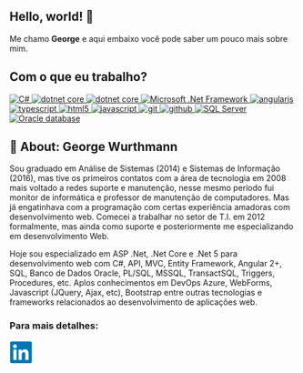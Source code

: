 ## Hello, world! 👋

Me chamo **George** e aqui embaixo você pode saber um pouco mais sobre mim.

## Com o que eu trabalho?
<p align="left"> <a href="https://docs.microsoft.com/pt-br/dotnet/csharp/" target="_blank"><img src="https://raw.githubusercontent.com/dotnet/docs/cb475ed45f881e9462e34764480d3b0ebce85e91/docs/images/hub/csharp.svg" alt="C#" width="40" height="40"/> </a> <a href="https://dotnet.microsoft.com/" target="_blank"><img src="https://raw.githubusercontent.com/dotnet/docs/cb475ed45f881e9462e34764480d3b0ebce85e91/docs/images/hub/net-gs-1.svg" alt="dotnet core" width="40" height="40"/> </a> </a> <a href="https://dotnet.microsoft.com/" target="_blank"><img src="https://raw.githubusercontent.com/dotnet/docs/cb475ed45f881e9462e34764480d3b0ebce85e91/docs/images/hub/netcore.svg" alt="dotnet core" width="40" height="40"/> </a> <a href="https://dotnet.microsoft.com/download/dotnet-framework" target="_blank"><img src="https://raw.githubusercontent.com/dotnet/docs/cb475ed45f881e9462e34764480d3b0ebce85e91/docs/images/hub/netframework.svg" alt="Microsoft .Net Framework" width="40" height="40"/> </a> <a href="https://angular.io" target="_blank"><img src="https://devicons.github.io/devicon/devicon.git/icons/angularjs/angularjs-original.svg" alt="angularjs" width="40" height="40"/> </a> <a href="https://www.typescriptlang.org/" target="_blank"><img src="https://devicons.github.io/devicon/devicon.git/icons/typescript/typescript-original.svg" alt="typescript" width="40" height="40"/> </a> <a href="https://www.w3.org/html/" target="_blank"><img src="https://devicons.github.io/devicon/devicon.git/icons/html5/html5-original-wordmark.svg" alt="html5" width="40" height="40"/> </a> <a href="https://developer.mozilla.org/en-US/docs/Web/JavaScript" target="_blank"><img src="https://devicons.github.io/devicon/devicon.git/icons/javascript/javascript-original.svg" alt="javascript" width="40" height="40"/> </a> <a href="https://git-scm.com/" target="_blank"><img src="https://devicon.dev/devicon.git/icons/git/git-original.svg" alt="git" width="40" height="40"/> </a> <a href="https://github.com/" target="_blank"><img src="https://devicon.dev/devicon.git/icons/github/github-original.svg" alt="github" width="40" height="40"/> </a> <a href="https://www.microsoft.com/pt-br/sql-server/sql-server-downloads" target="_blank"><img src="https://user-images.githubusercontent.com/4249331/52232852-e2c4f780-28bd-11e9-835d-1e3cf3e43888.png" alt="SQL Server" width="40" height="40"/> </a> <a href="https://docs.oracle.com/en/database/" target="_blank"><img src="https://camo.githubusercontent.com/24f0cb9a795a127feffe9a33b9b5f1bc593d6a751bf481b9355be1174dd77b2e/68747470733a2f2f7777772e74656e666f6c642e636f6d2f77702d636f6e74656e742f75706c6f6164732f323031372f30352f69636f6e2d6f7261636c652d73616c65732d636c6f75642e706e67" alt="Oracle database" width="40" height="40"/> </a> </p>


## 📌 About: George Wurthmann

Sou graduado em Análise de Sistemas (2014) e Sistemas de Informação (2016), mas tive os primeiros contatos com a área de tecnologia em 2008 mais voltado a redes suporte e manutenção, nesse mesmo período fui monitor de informática e professor de manutenção de computadores. Mas já engatinhava com a programação com certas experiência amadoras com desenvolvimento web. Comecei a trabalhar no setor de T.I. em 2012 formalmente, mas ainda como suporte e posteriormente me especializando em desenvolvimento Web.

Hoje sou especializado em ASP .Net, .Net Core e .Net 5 para desenvolvimento web com C#, API, MVC, Entity Framework,  Angular 2+, SQL, Banco de Dados Oracle, PL/SQL, MSSQL, TransactSQL, Triggers, Procedures, etc.
Aplos conhecimentos em DevOps Azure, WebForms, Javascript (JQuery, Ajax, etc), Bootstrap entre outras tecnologias e frameworks relacionados ao desenvolvimento de aplicações web. 

### Para mais detalhes:
<p align="left"> <a href="https://www.linkedin.com/in/wurthmann" target="_blank"> <img src="https://github.com/devicons/devicon/blob/master/icons/linkedin/linkedin-original.svg" alt="Perfil linkedin" width="40" height="40"/> </a></p>
